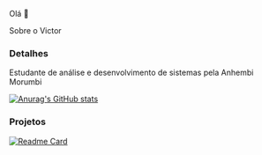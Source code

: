 Olá 👋

Sobre o Victor

### Detalhes

Estudante de análise e desenvolvimento de sistemas pela Anhembi Morumbi

[![Anurag's GitHub stats](https://github-readme-stats.vercel.app/api?username=Victor-Augusto)](https://github.com/anuraghazra/github-readme-stats)

### Projetos

[![Readme Card](httpsgithub-readme-stats.vercel.appapipinusername=Victor-Augusto&repo=aluraPlus&theme=dark)](httpsgithub.comanuraghazragithub-readme-stats)
